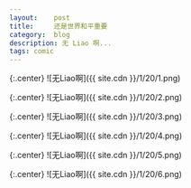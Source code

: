```yaml
---
layout:    post
title:     还是世界和平重要
category:  blog
description: 无 Liao 啊...
tags: comic
---
```

{:.center}
![无Liao啊]({{ site.cdn }}/1/20/1.png)

{:.center}
![无Liao啊]({{ site.cdn }}/1/20/2.png)

{:.center}
![无Liao啊]({{ site.cdn }}/1/20/3.png)

{:.center}
![无Liao啊]({{ site.cdn }}/1/20/4.png)

{:.center}
![无Liao啊]({{ site.cdn }}/1/20/5.png)

{:.center}
![无Liao啊]({{ site.cdn }}/1/20/6.png)